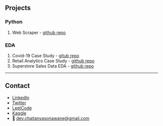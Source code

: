 ## Projects

### Python
1. Web Scraper - [github repo]()

### EDA
1. Covid-19 Case Study - [gitub repo]()
2. Retail Analytics Case Study - [github repo]()
3. Superstore Sales Data EDA - [github repo]()


---

## Contact

- [LinkedIn](https://www.linkedin.com/in/phasehumans/)
- [Twitter]()
- [LeetCode](https://leetcode.com/u/phasehumans/)
- [Kaggle](https://www.kaggle.com/chaitanya197)
- 📧 dev.chaitanyasonawane@gmail.com
